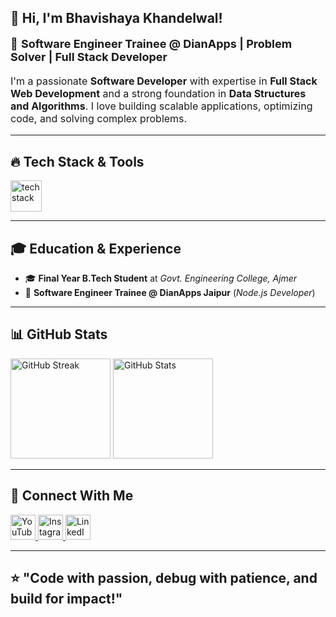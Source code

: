 <h2 align="left">
  👋 Hi, I'm Bhavishaya Khandelwal!
</h2>

<p align="left" style="font-size: 18px;">
  🚀 <strong>Software Engineer Trainee @ DianApps | Problem Solver | Full Stack Developer</strong>  
</p>

<p align="left" style="font-size: 16px;">
  I'm a passionate <b>Software Developer</b> with expertise in <b>Full Stack Web Development</b> and a strong foundation in <b>Data Structures and Algorithms</b>.  
  I love building scalable applications, optimizing code, and solving complex problems.
</p>

---

## 🔥 Tech Stack & Tools  
<div align="left">
  <img src="https://skillicons.dev/icons?i=js,html,css,react,tailwind,bootstrap,nodejs,express,mongodb,git,github" height="50" alt="tech stack" />
</div>

---

## 🎓 Education & Experience  
- 🎓 **Final Year B.Tech Student** at *Govt. Engineering College, Ajmer*  
- 💼 **Software Engineer Trainee @ DianApps Jaipur** (*Node.js Developer*)  

---

## 📊 GitHub Stats  
<div align="left">
  <img src="https://github-readme-streak-stats.herokuapp.com/?user=bhavishaya&theme=radical" height="160" alt="GitHub Streak" />
  <img src="https://github-readme-stats.vercel.app/api?username=bhavishaya&show_icons=true&theme=radical" height="160" alt="GitHub Stats" />
</div>

---

## 🌟 Connect With Me  
<div align="left">
  <a href="https://www.youtube.com/channel/UCF5SbcxpUXdGjWxMbrVafBQ" target="_blank">
    <img src="https://img.shields.io/badge/Youtube-%23FF0000.svg?style=for-the-badge&logo=Youtube&logoColor=white" height="40" alt="YouTube" />
  </a>
  <a href="https://www.instagram.com/bhavishaya_khandelwal/" target="_blank">
    <img src="https://img.shields.io/badge/Instagram-%23E4405F.svg?style=for-the-badge&logo=Instagram&logoColor=white" height="40" alt="Instagram" />
  </a>
  <a href="https://www.linkedin.com/in/bhavishaya-khandelwal/" target="_blank">
    <img src="https://img.shields.io/badge/LinkedIn-%230077B5.svg?style=for-the-badge&logo=linkedin&logoColor=white" height="40" alt="LinkedIn" />
  </a>
</div>

---

## ⭐ "Code with passion, debug with patience, and build for impact!"  
